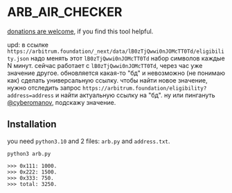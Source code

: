 # ARB_AIR_CHECKER

[donations are welcome](https://cyberomanov.tech/WTF_donate), if you find this tool helpful.

upd: в ссылке `https://arbitrum.foundation/_next/data/lB0zTjQwwi0nJOMcTT0Td/eligibility.json` надо менять этот `lB0zTjQwwi0nJOMcTT0Td` набор символов каждые N минут. сейчас работает с `lB0zTjQwwi0nJOMcTT0Td`, через час уже значение другое. обновляется какая-то "бд" и невозможно (не понимаю как) сделать универсальную ссылку. чтобы найти новое значение, нужно отследить запрос `https://arbitrum.foundation/eligibility?address=address` и найти актуальную ссылку на "бд". ну или пингануть [@cyberomanov](https://t.me/cyberomanov), подскажу значение.

## Installation
you need `python3.10` and 2 files: `arb.py` and `address.txt`.

```
python3 arb.py

>>> 0x111: 1000.
>>> 0x222: 1500.
>>> 0x333: 750.
>>> total: 3250.
```

